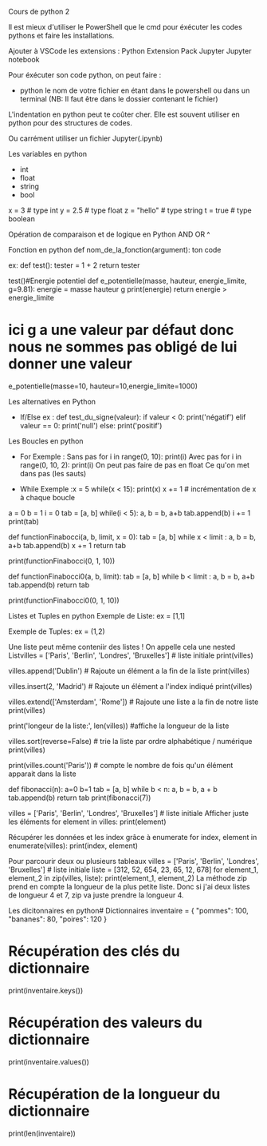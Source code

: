 Cours de python 2

Il est mieux d'utiliser le PowerShell que le cmd pour éxécuter les codes pythons et faire les installations.

Ajouter à VSCode les extensions :
Python Extension Pack
Jupyter
Jupyter notebook

Pour éxécuter son code python, on peut faire :
- python le nom de votre fichier en étant dans le powershell ou dans un terminal (NB: Il faut être dans le dossier contenant le fichier)


L'indentation en python peut te coûter cher.
Elle est souvent utiliser en python pour des structures de codes.

Ou carrément utiliser un fichier Jupyter(.ipynb)


Les variables en python
- int
- float
- string
- bool

x = 3 # type int
y = 2.5 # type float
z = "hello" # type string
t = true # type boolean


Opération de comparaison et de logique en Python
AND
OR
^

Fonction en python
def nom_de_la_fonction(argument):
    ton code

ex:
def test():
    tester = 1 + 2
    return tester

test()#Energie potentiel
def e_potentielle(masse, hauteur, energie_limite, g=9.81):
  energie = masse  hauteur  g 
  print(energie)
  return energie > energie_limite

# ici g a une valeur par défaut donc nous ne sommes pas obligé de lui donner une valeur
e_potentielle(masse=10, hauteur=10,energie_limite=1000)


Les alternatives en Python
- If/Else
ex : 
def test_du_signe(valeur):
    if valeur < 0:
       print('négatif')
    elif valeur == 0:
       print('null')
    else: 
       print('positif')


Les Boucles en python
- For
Exemple :
Sans pas
for i in range(0, 10):
    print(i)
Avec pas
for i in range(0, 10, 2):
     print(i)
On peut pas faire de pas en float
Ce qu'on met dans pas (les sauts)

- While
Exemple :x = 5
while(x < 15):
    print(x)
    x += 1 # incrémentation de x à chaque boucle

a = 0
b = 1
i = 0
tab = [a, b]
while(i < 5):
    a, b = b, a+b
    tab.append(b)
    i += 1
print(tab)

def functionFinabocci(a, b, limit, x = 0):
    tab = [a, b]
    while x < limit :
        a, b = b, a+b
        tab.append(b)
        x += 1
    return tab

print(functionFinabocci(0, 1, 10))

def functionFinabocci0(a, b, limit):
    tab = [a, b]
    while b < limit :
        a, b = b, a+b
        tab.append(b)
    return tab

print(functionFinabocci0(0, 1, 10))


Listes et Tuples en python
Exemple de Liste: ex = [1,1]

Exemple de Tuples: ex = (1,2)

Une liste peut même conteniir des listes ! On appelle cela une nested Listvilles = ['Paris', 'Berlin', 'Londres', 'Bruxelles'] # liste initiale
print(villes)

villes.append('Dublin') # Rajoute un élément a la fin de la liste
print(villes)

villes.insert(2, 'Madrid') # Rajoute un élément a l'index indiqué
print(villes)

villes.extend(['Amsterdam', 'Rome']) # Rajoute une liste a la fin de notre liste
print(villes)

print('longeur de la liste:', len(villes)) #affiche la longueur de la liste

villes.sort(reverse=False) # trie la liste par ordre alphabétique / numérique
print(villes)

print(villes.count('Paris')) # compte le nombre de fois qu'un élément apparait dans la liste

def fibonacci(n):
    a=0
    b=1
    tab = [a, b]
    while b < n:
        a, b = b, a + b
        tab.append(b)
    return tab
print(fibonacci(7))


villes = ['Paris', 'Berlin', 'Londres', 'Bruxelles'] # liste initiale
Afficher juste les éléments
for element in villes:
    print(element)

Récupérer les données et les index grâce à enumerate
for index, element in enumerate(villes):
    print(index, element)

Pour parcourir deux ou plusieurs tableaux
villes = ['Paris', 'Berlin', 'Londres', 'Bruxelles'] # liste initiale
liste = [312, 52, 654, 23, 65, 12, 678]
for element_1, element_2 in zip(villes, liste):
    print(element_1, element_2)
La méthode zip prend en compte la longueur de la plus petite liste. Donc si j'ai deux listes de longueur 4 et 7, zip va juste prendre la longueur 4.


Les dicitonnaires en python# Dictionnaires
inventaire = {
    "pommes": 100,
    "bananes": 80,
    "poires": 120
}

# Récupération des clés du dictionnaire
print(inventaire.keys())
# Récupération des valeurs du dictionnaire
print(inventaire.values())
# Récupération de la longueur du dictionnaire
print(len(inventaire))